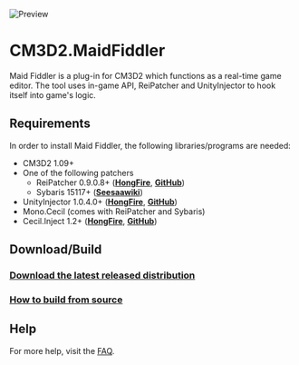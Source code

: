 ![Preview](https://raw.githubusercontent.com/denikson/CM3D2.MaidFiddler/master/thumbnail.png)
# CM3D2.MaidFiddler
Maid Fiddler is a plug-in for CM3D2 which functions as a real-time game editor.
The tool uses in-game API, ReiPatcher and UnityInjector to hook itself into game's logic.

## Requirements
In order to install Maid Fiddler, the following libraries/programs are needed:
* CM3D2 1.09+
* One of the following patchers
  - ReiPatcher 0.9.0.8+ ([**HongFire**](http://www.hongfire.com/forum/showthread.php/444566-ReiPatcher-General-Purpose-Net-Assembly-Patcher), [**GitHub**](https://usagirei.github.io/#!/downloads/reipatcher/main))
  - Sybaris 15117+ ([**Seesaawiki**](http://seesaawiki.jp/cm3d2/d/%b2%fe%c2%a4#sybaris))
* UnityInjector 1.0.4.0+ ([**HongFire**](http://www.hongfire.com/forum/showthread.php/444567-UnityInjector-Plugin-Powered-Unity-Code-Injector), [**GitHub**](https://usagirei.github.io/#!/downloads/unityinjector/main))
* Mono.Cecil (comes with ReiPatcher and Sybaris)
* Cecil.Inject 1.2+ ([**HongFire**](http://www.hongfire.com/forum/showthread.php/444581-Cecil-Inject-An-extension-to-Mono-Cecil-1-0-1), [**GitHub**](https://github.com/denikson/Mono.Cecil.Inject/releases))

## Download/Build
### [Download the latest released distribution](https://github.com/denikson/CM3D2.MaidFiddler/releases)
### [How to build from source](https://github.com/denikson/CM3D2.MaidFiddler/wiki/Working-with-source#building)

## Help
For more help, visit the [FAQ](https://github.com/denikson/CM3D2.MaidFiddler/wiki/FAQ).

